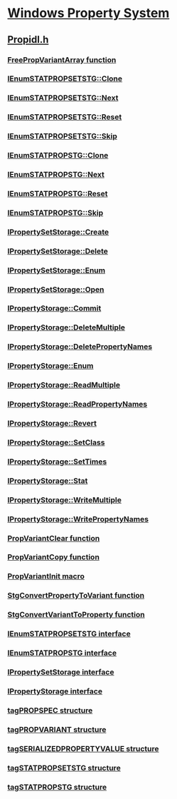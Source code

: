 # [Windows Property System](../_properties/index.md)
## [Propidl.h](index.md)
### [FreePropVariantArray function](../propidl/nf-propidl-freepropvariantarray.md)
### [IEnumSTATPROPSETSTG::Clone](../propidl/nf-propidl-ienumstatpropsetstg-clone.md)
### [IEnumSTATPROPSETSTG::Next](../propidl/nf-propidl-ienumstatpropsetstg-next.md)
### [IEnumSTATPROPSETSTG::Reset](../propidl/nf-propidl-ienumstatpropsetstg-reset.md)
### [IEnumSTATPROPSETSTG::Skip](../propidl/nf-propidl-ienumstatpropsetstg-skip.md)
### [IEnumSTATPROPSTG::Clone](../propidl/nf-propidl-ienumstatpropstg-clone.md)
### [IEnumSTATPROPSTG::Next](../propidl/nf-propidl-ienumstatpropstg-next.md)
### [IEnumSTATPROPSTG::Reset](../propidl/nf-propidl-ienumstatpropstg-reset.md)
### [IEnumSTATPROPSTG::Skip](../propidl/nf-propidl-ienumstatpropstg-skip.md)
### [IPropertySetStorage::Create](../propidl/nf-propidl-ipropertysetstorage-create.md)
### [IPropertySetStorage::Delete](../propidl/nf-propidl-ipropertysetstorage-delete.md)
### [IPropertySetStorage::Enum](../propidl/nf-propidl-ipropertysetstorage-enum.md)
### [IPropertySetStorage::Open](../propidl/nf-propidl-ipropertysetstorage-open.md)
### [IPropertyStorage::Commit](../propidl/nf-propidl-ipropertystorage-commit.md)
### [IPropertyStorage::DeleteMultiple](../propidl/nf-propidl-ipropertystorage-deletemultiple.md)
### [IPropertyStorage::DeletePropertyNames](../propidl/nf-propidl-ipropertystorage-deletepropertynames.md)
### [IPropertyStorage::Enum](../propidl/nf-propidl-ipropertystorage-enum.md)
### [IPropertyStorage::ReadMultiple](../propidl/nf-propidl-ipropertystorage-readmultiple.md)
### [IPropertyStorage::ReadPropertyNames](../propidl/nf-propidl-ipropertystorage-readpropertynames.md)
### [IPropertyStorage::Revert](../propidl/nf-propidl-ipropertystorage-revert.md)
### [IPropertyStorage::SetClass](../propidl/nf-propidl-ipropertystorage-setclass.md)
### [IPropertyStorage::SetTimes](../propidl/nf-propidl-ipropertystorage-settimes.md)
### [IPropertyStorage::Stat](../propidl/nf-propidl-ipropertystorage-stat.md)
### [IPropertyStorage::WriteMultiple](../propidl/nf-propidl-ipropertystorage-writemultiple.md)
### [IPropertyStorage::WritePropertyNames](../propidl/nf-propidl-ipropertystorage-writepropertynames.md)
### [PropVariantClear function](../propidl/nf-propidl-propvariantclear.md)
### [PropVariantCopy function](../propidl/nf-propidl-propvariantcopy.md)
### [PropVariantInit macro](../propidl/nf-propidl-propvariantinit.md)
### [StgConvertPropertyToVariant function](../propidl/nf-propidl-stgconvertpropertytovariant.md)
### [StgConvertVariantToProperty function](../propidl/nf-propidl-stgconvertvarianttoproperty.md)
### [IEnumSTATPROPSETSTG interface](../propidl/nn-propidl-ienumstatpropsetstg.md)
### [IEnumSTATPROPSTG interface](../propidl/nn-propidl-ienumstatpropstg.md)
### [IPropertySetStorage interface](../propidl/nn-propidl-ipropertysetstorage.md)
### [IPropertyStorage interface](../propidl/nn-propidl-ipropertystorage.md)
### [tagPROPSPEC structure](../propidl/ns-propidl-tagpropspec.md)
### [tagPROPVARIANT structure](../propidl/ns-propidl-tagpropvariant.md)
### [tagSERIALIZEDPROPERTYVALUE structure](../propidl/ns-propidl-tagserializedpropertyvalue.md)
### [tagSTATPROPSETSTG structure](../propidl/ns-propidl-tagstatpropsetstg.md)
### [tagSTATPROPSTG structure](../propidl/ns-propidl-tagstatpropstg.md)
